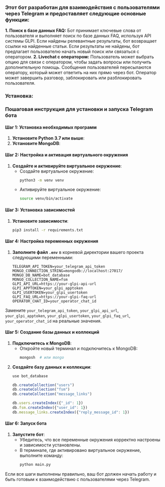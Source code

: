 ### Этот бот разработан для взаимодействия с пользователями через Telegram и предоставляет следующие основные функции:
**1. Поиск в базе данных FAQ:**
Бот принимает ключевые слова от пользователя и выполняет поиск по базе данных FAQ, используя API системы GLPI.
Если найдены релевантные результаты, бот возвращает ссылки на найденные статьи.
Если результаты не найдены, бот предлагает пользователю начать новый поиск или связаться с оператором.
**2. Livechat с оператором:**
Пользователь может выбрать опцию для связи с оператором, чтобы задать вопросы или получить дополнительную помощь.
Сообщения пользователей пересылаются оператору, который может ответить на них прямо через бот.
Оператор может завершить разговор, заблокировать или разблокировать пользователя.

### Установка:
### Пошаговая инструкция для установки и запуска Telegram бота

#### Шаг 1: Установка необходимых программ

1. **Установите Python 3.7 или выше**:
2. **Установите MongoDB**:

#### Шаг 2: Настройка и активация виртуального окружения
1. **Создайте и активируйте виртуальное окружение**:
   - Создайте виртуальное окружение:
     ```sh
     python3 -m venv venv
     ```
   - Активируйте виртуальное окружение:
       ```sh
       source venv/bin/activate
       ```
#### Шаг 3: Установка зависимостей

1. **Установите зависимости**:
   ```sh
   pip3 install -r requirements.txt
   ```

#### Шаг 4: Настройка переменных окружения

1. **Заполните файл `.env`** в корневой директории вашего проекта следующими переменными:
   ```env
   TELEGRAM_API_TOKEN=your_telegram_api_token
   MONGO_CONNECTION_STRING=mongodb://localhost:27017/
   MONGO_DB_NAME=bot_database
   MONGO_COLLECTION_NAME=fsm
   GLPI_API_URL=https://your-glpi-api-url
   GLPI_APPTOKEN=your_glpi_apptoken
   GLPI_USERTOKEN=your_glpi_usertoken
   GLPI_FAQ_URL=https://your-glpi-faq-url
   OPERATOR_CHAT_ID=your_operator_chat_id
   ```
Замените `your_telegram_api_token`, `your_glpi_api_url`, `your_glpi_apptoken`, `your_glpi_usertoken`, `your_glpi_faq_url`, `your_operator_chat_id` на реальные значения.

#### Шаг 5: Создание базы данных и коллекций

1. **Подключитесь к MongoDB**:
   - Откройте новый терминал и подключитесь к MongoDB:
     ```sh
     mongosh  # или mongo
     ```
2. **Создайте базу данных и коллекции**:
   ```js
   use bot_database

   db.createCollection("users")
   db.createCollection("fsm")
   db.createCollection("message_links")

   db.users.createIndex({"_id": 1})
   db.fsm.createIndex({"user_id": 1})
   db.message_links.createIndex({"reply_message_id": 1})
   ```
#### Шаг 6: Запуск бота
1. **Запустите бот**:
   - Убедитесь, что все переменные окружения корректно настроены и зависимости установлены.
   - В терминале, где активировано виртуальное окружение, выполните команду:
     ```sh
     python main.py
     ```
Если все шаги выполнены правильно, ваш бот должен начать работу и быть готовым к взаимодействию с пользователями через Telegram.
